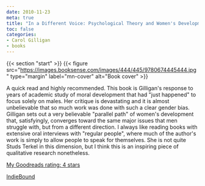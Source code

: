 ```yaml
---
date: 2010-11-23
meta: true
title: "In a Different Voice: Psychological Theory and Women's Development"
toc: false
categories:
- Carol Gilligan
- books
---
```


{{< section "start" >}}
{{< figure src="https://images.booksense.com/images/444/445/9780674445444.jpg" type="margin" label="mn-cover" alt="Book cover" >}}

A quick read and highly recommended. This book is Gilligan's response to years of academic study of moral development that had "just happened" to focus solely on males. Her critique is devastating and it is almost unbelievable that so much work was done with such a clear gender bias. Gilligan sets out a very believable "parallel path" of women's development that, satisfyingly, converges toward the same major issues that men struggle with, but from a different direction. I always like reading books with extensive oral interviews with "regular people", where much of the author's work is simply to allow people to speak for themselves. She is not quite Studs Terkel in this dimension, but I think this is an inspiring piece of qualitative research nonetheless.

[My Goodreads rating: 4 stars](https://www.goodreads.com/review/show/131802761)  

[IndieBound](https://www.indiebound.org/book/9780674445444)
